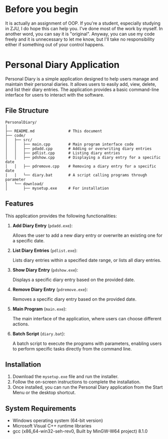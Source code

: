 # Before you begin

It is actually an assignment of OOP. If you're a student, especially studying in ZJU, I do hope this can help you.
I've done most of the work by myself. In another word, you can say it is "original". Anyway, you can use my code freely and it is unnecessary to let me know, but I'll take no responsibility either if something out of your control happens.


# Personal Diary Application

Personal Diary is a simple application designed to help users manage and maintain their personal diaries. It allows users to easily add, view, delete, and list their diary entries. The application provides a basic command-line interface for users to interact with the software.


## File Structure

```
PersonalDiary/
│
├── README.md               # This document            
├── code/                 
│   ├── src/              
│   │   ├── main.cpp        # Main program interface code
│   │   ├── pdadd.cpp       # Adding or overwriting diary entries
│   │   ├── pdlist.cpp      # Listing diary entries
│   │   ├── pdshow.cpp      # Displaying a diary entry for a specific date
│   │   ├── pdremove.cpp    # Removing a diary entry for a specific date
|   |   └── diary.bat		# A script calling programs through parameter
│   └── download/         
│       ├── mysetup.exe     # For installation

```


## Features

This application provides the following functionalities:

1. **Add Diary Entry** (`pdadd.exe`):

   Allows the user to add a new diary entry or overwrite an existing one for a specific date.
2. **List Diary Entries** (`pdlist.exe`):

   Lists diary entries within a specified date range, or lists all diary entries.
3. **Show Diary Entry** (`pdshow.exe`):

   Displays a specific diary entry based on the provided date.
4. **Remove Diary Entry** (`pdremove.exe`):

   Removes a specific diary entry based on the provided date.
5. **Main Program** (`main.exe`):

   The main interface of the application, where users can choose different actions.
6. **Batch Script** (`diary.bat`):

   A batch script to execute the programs with parameters, enabling users to perform specific tasks directly from the command line.


## Installation

1. Download the `mysetup.exe` file and run the installer.
2. Follow the on-screen instructions to complete the installation.
3. Once installed, you can run the Personal Diary application from the Start Menu or the desktop shortcut.

## System Requirements

* Windows operating system (64-bit version)
* Microsoft Visual C++ runtime libraries
* gcc (x86_64-win32-seh-rev0, Built by MinGW-W64 project) 8.1.0
